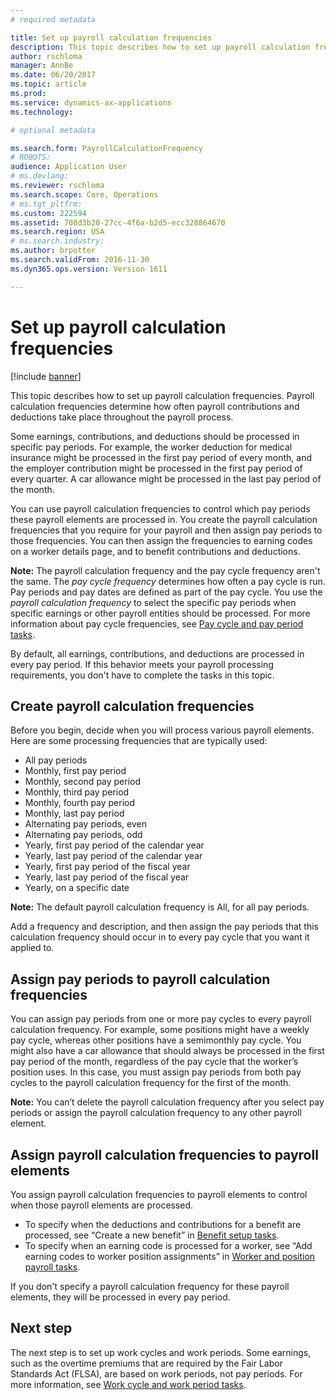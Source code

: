 ```yaml
---
# required metadata

title: Set up payroll calculation frequencies
description: This topic describes how to set up payroll calculation frequencies. Payroll calculation frequencies determine how often payroll contributions and deductions take place throughout the payroll process.
author: rschloma
manager: AnnBe
ms.date: 06/20/2017
ms.topic: article
ms.prod: 
ms.service: dynamics-ax-applications
ms.technology: 

# optional metadata

ms.search.form: PayrollCalculationFrequency
# ROBOTS: 
audience: Application User
# ms.devlang: 
ms.reviewer: rschloma
ms.search.scope: Core, Operations
# ms.tgt_pltfrm: 
ms.custom: 222594
ms.assetid: 708d3b20-27cc-4f6a-b2d5-ecc328864670
ms.search.region: USA
# ms.search.industry: 
ms.author: brpotter
ms.search.validFrom: 2016-11-30
ms.dyn365.ops.version: Version 1611

---
```


# Set up payroll calculation frequencies

[!include [banner](../../includes/banner.md)]

This topic describes how to set up payroll calculation frequencies. Payroll calculation frequencies determine how often payroll contributions and deductions take place throughout the payroll process.

Some earnings, contributions, and deductions should be processed in specific pay periods. For example, the worker deduction for medical insurance might be processed in the first pay period of every month, and the employer contribution might be processed in the first pay period of every quarter. A car allowance might be processed in the last pay period of the month. 

You can use payroll calculation frequencies to control which pay periods these payroll elements are processed in. You create the payroll calculation frequencies that you require for your payroll and then assign pay periods to those frequencies. You can then assign the frequencies to earning codes on a worker details page, and to benefit contributions and deductions. 

**Note:** The payroll calculation frequency and the pay cycle frequency aren't the same. The *pay cycle frequency* determines how often a pay cycle is run. Pay periods and pay dates are defined as part of the pay cycle. You use the *payroll calculation frequency* to select the specific pay periods when specific earnings or other payroll entities should be processed. For more information about pay cycle frequencies, see [Pay cycle and pay period tasks](noam-usa-pay-cycle-pay-period-tasks-sample.md). 

By default, all earnings, contributions, and deductions are processed in every pay period. If this behavior meets your payroll processing requirements, you don't have to complete the tasks in this topic.

## Create payroll calculation frequencies
Before you begin, decide when you will process various payroll elements. Here are some processing frequencies that are typically used:

-   All pay periods
-   Monthly, first pay period
-   Monthly, second pay period
-   Monthly, third pay period
-   Monthly, fourth pay period
-   Monthly, last pay period
-   Alternating pay periods, even
-   Alternating pay periods, odd
-   Yearly, first pay period of the calendar year
-   Yearly, last pay period of the calendar year
-   Yearly, first pay period of the fiscal year
-   Yearly, last pay period of the fiscal year
-   Yearly, on a specific date

**Note:** The default payroll calculation frequency is All, for all pay periods. 

Add a frequency and description, and then assign the pay periods that this calculation frequency should occur in to every pay cycle that you want it applied to.

## Assign pay periods to payroll calculation frequencies
You can assign pay periods from one or more pay cycles to every payroll calculation frequency. For example, some positions might have a weekly pay cycle, whereas other positions have a semimonthly pay cycle. You might also have a car allowance that should always be processed in the first pay period of the month, regardless of the pay cycle that the worker’s position uses. In this case, you must assign pay periods from both pay cycles to the payroll calculation frequency for the first of the month. 

**Note:** You can’t delete the payroll calculation frequency after you select pay periods or assign the payroll calculation frequency to any other payroll element.

## Assign payroll calculation frequencies to payroll elements
You assign payroll calculation frequencies to payroll elements to control when those payroll elements are processed.

-   To specify when the deductions and contributions for a benefit are processed, see “Create a new benefit” in [Benefit setup tasks](noam-usa-benefit-set-up-tasks.md).
-   To specify when an earning code is processed for a worker, see “Add earning codes to worker position assignments” in [Worker and position payroll tasks](noam-usa-worker-position-payroll-tasks.md).

If you don't specify a payroll calculation frequency for these payroll elements, they will be processed in every pay period.

## Next step
The next step is to set up work cycles and work periods. Some earnings, such as the overtime premiums that are required by the Fair Labor Standards Act (FLSA), are based on work periods, not pay periods. For more information, see [Work cycle and work period tasks](noam-usa-work-cycle-work-period-tasks.md).



